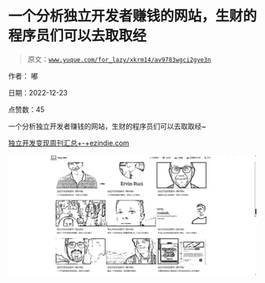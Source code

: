 # 一个分析独立开发者赚钱的网站，生财的程序员们可以去取取经

> 原文：[`www.yuque.com/for_lazy/xkrm14/av9783wgci2gye3n`](https://www.yuque.com/for_lazy/xkrm14/av9783wgci2gye3n)



作者： 嘟 

日期：2022-12-23 

点赞数：45 

一个分析独立开发者赚钱的网站，生财的程序员们可以去取取经~ 

[独立开发变现周刊汇总+-+ezindie.com](https://www.ezindie.com/weekly) 

![](img/e656447d45166dc3797c6244dc61694d.png) 

